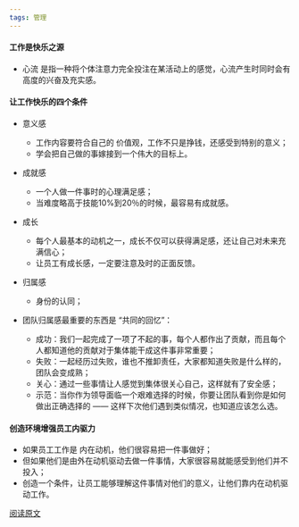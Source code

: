 ```yaml
---
tags: 管理
---
```


#### 工作是快乐之源

* <hm>心流</hm> 是指一种将个体注意力完全投注在某活动上的感觉，心流产生时同时会有高度的兴奋及充实感。



#### 让工作快乐的四个条件

* 意义感
  * 工作内容要符合自己的 <hm>价值观</hm>，工作不只是挣钱，还感受到特别的意义；
  * 学会把自己做的事嫁接到一个伟大的目标上。

* 成就感
  * 一个人做一件事时的心理满足感；
  * 当难度略高于技能10%到20％的时候，最容易有成就感。

* 成长
  * 每个人最基本的动机之一，成长不仅可以获得满足感，还让自己对未来充满信心；
  * 让员工有成长感，一定要注意及时的正面反馈。

* 归属感
  * 身份的认同；

* 团队归属感最重要的东西是 “共同的回忆”：
  * 成功：我们一起完成了一项了不起的事，每个人都作出了贡献，而且每个人都知道他的贡献对于集体能干成这件事非常重要；
  * 失败：一起经历过失败，谁也不推卸责任，大家都知道失败是什么样的，团队会变成熟；
  * 关心：通过一些事情让人感觉到集体很关心自己，这样就有了安全感；
  * 示范：当你作为领导面临一个艰难选择的时候，你要让团队看到你是如何做出正确选择的 —— 这样下次他们遇到类似情况，也知道应该怎么选。

#### 创造环境增强员工内驱力

* 如果员工工作是 <hm>内在动机</hm>，他们很容易把一件事做好；
* 但如果他们是由外在动机驱动去做一件事情，大家很容易就能感受到他们并不投入；
* 创造一个条件，让员工能够理解这件事情对他们的意义，让他们靠内在动机驱动工作。



[阅读原文](https://www.sohu.com/a/455820300_376360)
